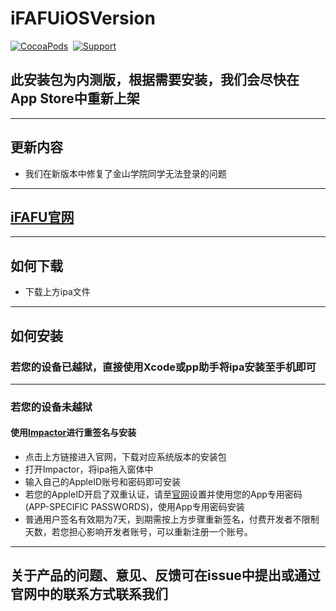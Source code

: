 # iFAFUiOSVersion
[![CocoaPods](http://img.shields.io/cocoapods/p/ZXTableView.svg?style=flat)](http://cocoapods.org/?q=ZXTableView)&nbsp;
[![Support](https://img.shields.io/badge/support-iOS%208.0%2B%20-blue.svg?style=flat)](https://www.apple.com/nl/ios/)&nbsp;
## 此安装包为内测版，根据需要安装，我们会尽快在App Store中重新上架
***
## 更新内容
* 我们在新版本中修复了金山学院同学无法登录的问题
***
## [iFAFU官网](https://ifafu.cn)
***
## 如何下载
* 下载上方ipa文件
***
## 如何安装
### 若您的设备已越狱，直接使用Xcode或pp助手将ipa安装至手机即可
***
### 若您的设备未越狱
#### 使用[Impactor](http://www.cydiaimpactor.com)进行重签名与安装
* 点击上方链接进入官网，下载对应系统版本的安装包
* 打开Impactor，将ipa拖入窗体中
* 输入自己的AppleID账号和密码即可安装
* 若您的AppleID开启了双重认证，请至[官网](https://appleid.apple.com/account/manage)设置并使用您的App专用密码(APP-SPECIFIC PASSWORDS)，使用App专用密码安装
* 普通用户签名有效期为7天，到期需按上方步骤重新签名，付费开发者不限制天数，若您担心影响开发者账号，可以重新注册一个账号。
***
## 关于产品的问题、意见、反馈可在issue中提出或通过官网中的联系方式联系我们
